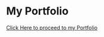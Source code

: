 <head>
<meta charset="UTF-8">
<meta name="robots" content="noindex" />
<meta name="robots" content="nofollow" />

<title>My Portfolio</title>
<link href="https://fonts.googleapis.com/css?family=Playball" rel="stylesheet">
<link rel="stylesheet" type="text/css" href="portfolio.css">
<link rel="shortcut icon" href="img/logo.ico">
</head>
<body>
<br>

<br>

<h1>My Portfolio</h1>
<a href="portfolio.html">Click Here to proceed to my Portfolio</a>
